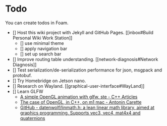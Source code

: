 # Todo

You can create todos in Foam.

- [] Host this wiki project with Jekyll and GitHub Pages. [[inbox#Build Personal Wiki Work Station]]
  - [] use minimal theme
  - [] apply navigation bar
  - [] set up search bar
- [] Improve routing table understanding. [[network-diagnosis#Network Diagnosis]]
- [] Test serialization/de-serialization performance for json, msgpack and protobuf.
- [] Try Homebridge on Jetson nano.
- [] Research on Wayland. [[graphical-user-interface#WayLand]]
- [] Learn GLFW
  - [A simple OpenGL animation with glfw, ste - C++ Articles](https://cplusplus.com/articles/NvCRko23/)
  - [The case of OpenGL, in C++, on m1 mac - Antonin Carette](https://carette.xyz/posts/opengl_and_cpp_on_m1_mac/)
  - [GitHub - datenwolf/linmath.h: a lean linear math library, aimed at graphics programming. Supports vec3, vec4, mat4x4 and quaternions](https://github.com/datenwolf/linmath.h)

